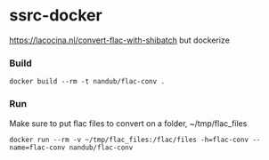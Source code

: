 # ssrc-docker
https://lacocina.nl/convert-flac-with-shibatch but dockerize

### Build
```
docker build --rm -t nandub/flac-conv .
```

### Run
Make sure to put flac files to convert on a folder, ~/tmp/flac_files

```
docker run --rm -v ~/tmp/flac_files:/flac/files -h=flac-conv --name=flac-conv nandub/flac-conv
```
